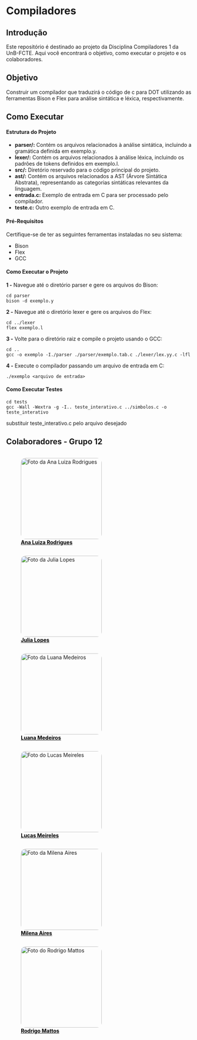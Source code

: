 # Compiladores

## Introdução

Este repositório é destinado ao projeto da Disciplina Compiladores 1 da UnB-FCTE. Aqui você encontrará o objetivo, como executar o projeto e os colaboradores.

## Objetivo

Construir um compilador que traduzirá o código de c para DOT utilizando as ferramentas Bison e Flex para análise sintática e léxica, respectivamente.

## Como Executar

#### Estrutura do Projeto

- **parser/:** Contém os arquivos relacionados à análise sintática, incluindo a gramática definida em exemplo.y.
- **lexer/:** Contém os arquivos relacionados à análise léxica, incluindo os padrões de tokens definidos em exemplo.l.
- **src/:** Diretório reservado para o código principal do projeto.
- **ast/:** Contém os arquivos relacionados a AST (Árvore Sintática Abstrata), representando as categorias sintáticas relevantes da linguagem.
- **entrada.c:** Exemplo de entrada em C para ser processado pelo compilador.
- **teste.c:** Outro exemplo de entrada em C.

#### Pré-Requisitos

Certifique-se de ter as seguintes ferramentas instaladas no seu sistema:

- Bison
- Flex
- GCC

#### Como Executar o Projeto

**1 -** Navegue até o diretório parser e gere os arquivos do Bison:

```
cd parser
bison -d exemplo.y
```

**2 -** Navegue até o diretório lexer e gere os arquivos do Flex:

```
cd ../lexer
flex exemplo.l
```

**3 -** Volte para o diretório raiz e compile o projeto usando o GCC:

```
cd ..
gcc -o exemplo -I./parser ./parser/exemplo.tab.c ./lexer/lex.yy.c -lfl
```

**4 -** Execute o compilador passando um arquivo de entrada em C:

```
./exemplo <arquivo de entrada>
```

#### Como Executar Testes

```
cd tests
gcc -Wall -Wextra -g -I.. teste_interativo.c ../simbolos.c -o teste_interativo
```

substituir teste_interativo.c pelo arquivo desejado

## Colaboradores - Grupo 12

<div  class="HomeProfiles" style="justify-content: center; display: flex; flex-direction: column">

<a href="https://github.com/analuizargds" target="_blank">
    <figure>
      <img  src="https://github.com/analuizargds.png" alt="Foto da Ana Luiza Rodrigues" width="220px" style="border-radius: 6%">
      <figcaption style="font-weight: bold; color: #000000;">Ana Luiza Rodrigues</figcaption>
    </figure>
  </a>

<a href="https://github.com/WonnzDA" target="_blank">
    <figure>
      <img  src="https://github.com/WonnzDA.png" alt="Foto da Julia Lopes" width="220px" style="border-radius: 6%">
      <figcaption style="font-weight: bold; color: #000000;">Julia Lopes</figcaption>
    </figure>
  </a>

<a href="https://github.com/LuaMedeiros" target="_blank">
    <figure>
      <img  src="https://github.com/LuaMedeiros.png" alt="Foto da Luana Medeiros" width="220px" style="border-radius: 6%">
      <figcaption style="font-weight: bold; color: #000000;">Luana Medeiros</figcaption>
    </figure>
  </a>

<a href="https://github.com/Katuner" target="_blank">
    <figure>
      <img  src="https://github.com/Katuner.png" alt="Foto do Lucas Meireles" width="220px" style="border-radius: 6%">
      <figcaption style="font-weight: bold; color: #000000;">Lucas Meireles</figcaption>
    </figure>
  </a>

<a href="https://github.com/milenaaires" target="_blank">
    <figure>
      <img  src="https://github.com/milenaaires.png" alt="Foto da Milena Aires" width="220px" style="border-radius: 6%">
      <figcaption style="font-weight: bold; color: #000000;">Milena Aires</figcaption>
    </figure>
  </a>

<a href="https://github.com/Rodrigomfab88" target="_blank">
    <figure>
      <img  src="https://github.com/Rodrigomfab88.png" alt="Foto do Rodrigo Mattos" width="220px" style="border-radius: 6%">
      <figcaption style="font-weight: bold; color: #000000;">Rodrigo Mattos</figcaption>
    </figure>
  </a>

</div>